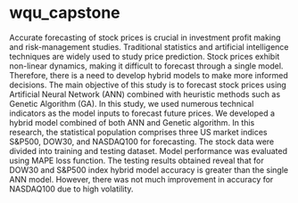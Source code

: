 # wqu_capstone
Accurate forecasting of stock prices is crucial in investment profit making and risk-management studies. Traditional statistics and artificial intelligence techniques are widely used to study price prediction. Stock prices exhibit non-linear dynamics, making it difficult to forecast through a single model. Therefore, there is a need to develop hybrid models to make more informed decisions. The main objective of this study is to forecast stock prices using Artificial Neural Network (ANN) combined with heuristic methods such as Genetic Algorithm (GA). In this study, we used numerous technical indicators as the model inputs to forecast future prices. We developed a hybrid model combined of both ANN and Genetic algorithm. In this research, the statistical population comprises three US market indices S&P500, DOW30, and NASDAQ100 for forecasting. The stock data were divided into training and testing dataset. Model performance was evaluated using MAPE loss function. The testing results obtained reveal that for DOW30 and S&P500 index hybrid model accuracy is greater than the single ANN model. However, there was not much improvement in accuracy for NASDAQ100 due to high volatility.
